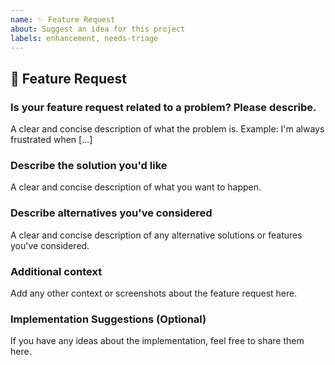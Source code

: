 ```yaml
---
name: ✨ Feature Request
about: Suggest an idea for this project
labels: enhancement, needs-triage
---
```


## 🚀 Feature Request

### Is your feature request related to a problem? Please describe.
A clear and concise description of what the problem is. Example: I'm always frustrated when [...]

### Describe the solution you'd like
A clear and concise description of what you want to happen.

### Describe alternatives you've considered
A clear and concise description of any alternative solutions or features you've considered.

### Additional context
Add any other context or screenshots about the feature request here.

### Implementation Suggestions (Optional)
If you have any ideas about the implementation, feel free to share them here.
